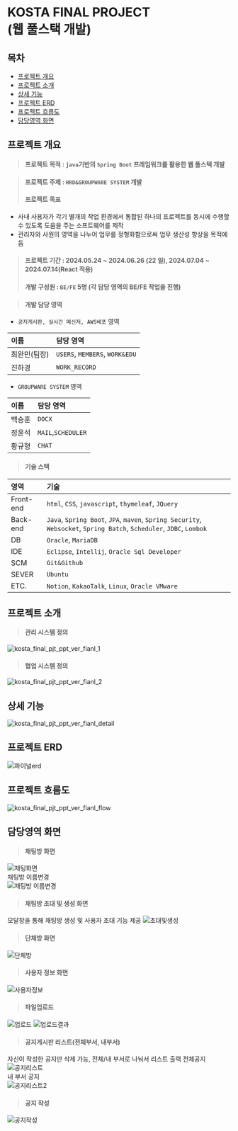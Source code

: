# KOSTA FINAL PROJECT<br/>(웹 풀스택 개발)

## 목차
* [프로젝트 개요](#프로젝트-개요)
* [프로젝트 소개](#프로젝트-소개)
* [상세 기능](#상세-기능)
* [프로젝트 ERD](#프로젝트-ERD)
* [프로젝트 흐름도](#프로젝트-흐름도)
* [담당영역 화면](#담당영역-화면)

## 프로젝트 개요

> #### 프로젝트 목적 : `java`기반의 `Spring Boot` 프레임워크를 활용한 웹 풀스택 개발

> #### 프로젝트 주제 : `HRD&GROUPWARE SYSTEM` 개발
> #### 프로젝트 목표
 * 사내 사용자가 각기 별개의 작업 환경에서 통합된 하나의 프로젝트를 동시에 수행할 수 있도록 도움을 주는 소프트웨어를 제작
 * 관리자와 사원의 영역을 나누어 업무를 정형화함으로써 업무 생산성 향상을 목적에 둠

> #### 프로젝트 기간 : 2024.05.24 ~ 2024.06.26 (22 일), 2024.07.04 ~ 2024.07.14(React 적용)
> #### 개발 구성원 : `BE/FE` 5명 (각 담당 영역의 BE/FE 작업을 진행)

> #### 개발 담당 영역
 * `공지게시판, 실시간 메신저, AWS베포` 영역
 
 |이름|담당 영역|
 |:---|:---|
 |최완민(팀장)|`USERS`, `MEMBERS`, `WORK&EDU`|
 |진하경|`WORK_RECORD`|

 * `GROUPWARE SYSTEM` 영역
 
 |이름|담당 영역|
 |:---|:---|
 |백승훈|`DOCX`|
 |정윤석|`MAIL`,`SCHEDULER`|
 |황규형|`CHAT`|

> #### 기술 스택

 |영역|기술|
 |:---|:---|
 |Front-end|`html`, `CSS`, `javascript`, `thymeleaf`, `JQuery`|
 |Back-end |`Java`, `Spring Boot`, `JPA`, `maven`, `Spring Security`, `Websocket`, `Spring Batch`, `Scheduler`, `JDBC`, `Lombok`|
 |DB|`Oracle`, `MariaDB` |
 |IDE|`Eclipse`, `Intellij`, `Oracle Sql Developer`|
 |SCM|`Git&Github`|
 |SEVER|`Ubuntu`|
 |ETC.|`Notion`, `KakaoTalk`, `Linux`, `Oracle VMware`|

## 프로젝트 소개
> #### 관리 시스템 정의
![kosta_final_pjt_ppt_ver_fianl_1](https://github.com/choiwanmin/kosta_final_pjt/assets/111493653/4eea3baf-dee1-4870-a23b-0be259766d20)

> #### 협업 시스템 정의
![kosta_final_pjt_ppt_ver_fianl_2](https://github.com/choiwanmin/kosta_final_pjt/assets/111493653/1251d3cb-8b0b-4156-887f-bc72f0a11aac)

## 상세 기능
![kosta_final_pjt_ppt_ver_fianl_detail](https://github.com/choiwanmin/kosta_final_pjt/assets/111493653/d0703273-192e-4ec7-a438-5878009a7adc)
## 프로젝트 ERD
![파이널erd](https://github.com/user-attachments/assets/cf7108cb-3928-4efe-bade-31c4395794d5)

## 프로젝트 흐름도
![kosta_final_pjt_ppt_ver_fianl_flow](https://github.com/choiwanmin/kosta_final_pjt/assets/111493653/ea5a340a-7cc2-4041-86d2-10a8f2ea69bb)

## 담당영역 화면
> #### 채팅방 화면
![채팅화면](https://github.com/user-attachments/assets/601596ec-e4bb-4d22-b960-fb7dad3ff624)
<br/>
채팅방 이름변경<br/>
![채팅방 이름변경](https://github.com/user-attachments/assets/d45393da-80ca-4779-96cb-7f89cbc61a01)

> #### 채팅방 초대 및 생성 화면
모달창을 통해 채팅방 생성 및 사용자 초대 기능 제공
![초대및생성](https://github.com/user-attachments/assets/cd8aed73-4b49-40ce-9112-1054d3ea111a)


> #### 단체방 화면
![단체방](https://github.com/user-attachments/assets/484ee636-58bb-42cb-821e-61d4a402da14)


> #### 사용자 정보 화면
![사용자정보](https://github.com/user-attachments/assets/8f166a27-c83a-4c4f-b75b-4e2edb76e43d)


> #### 파일업로드
![업로드](https://github.com/user-attachments/assets/d86e48e0-91b3-46ca-8052-03704a1e1e43)
![업로드결과](https://github.com/user-attachments/assets/427910ff-7597-4f75-a441-81e470ac502e)


> #### 공지게시판 리스트(전체부서, 내부서)
자신이 작성한 공지만 삭제 가능, 전체/내 부서로 나눠서 리스트 출력
전체공지<br/>
![공지리스트](https://github.com/user-attachments/assets/ca80e62c-685b-4a63-af16-47d9c0114956)<br/>
내 부서 공지<br/>
![공지리스트2](https://github.com/user-attachments/assets/fb117b18-eb90-498c-8ce5-ab491d5a479a)


> #### 공지 작성
![공지작성](https://github.com/user-attachments/assets/e0f7f299-8e1f-4733-8803-b6584243388e)
